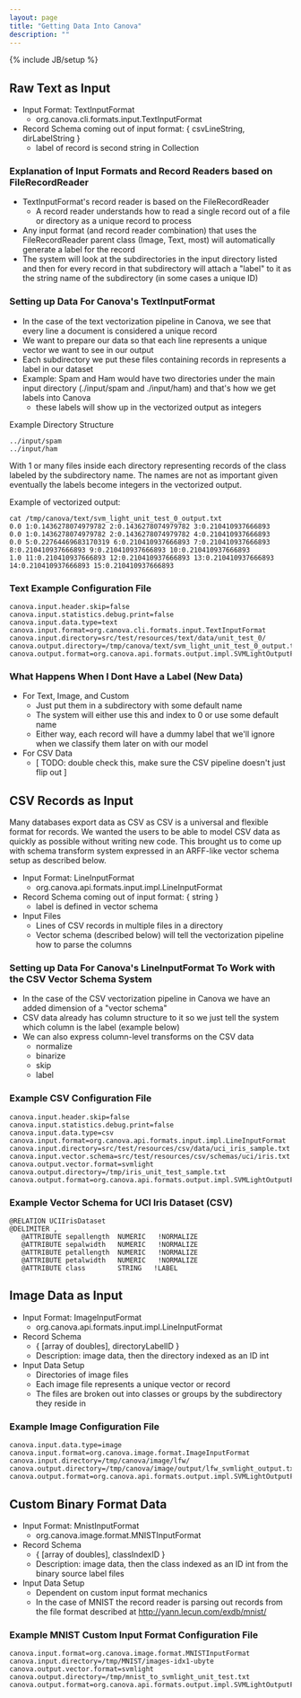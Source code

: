 ```yaml
---
layout: page
title: "Getting Data Into Canova"
description: ""
---
```

{% include JB/setup %}

## Raw Text as Input

* Input Format: TextInputFormat
    * org.canova.cli.formats.input.TextInputFormat
* Record Schema coming out of input format: { csvLineString, dirLabelString } 
    * label of record is second string in Collection<Writable>

### Explanation of Input Formats and Record Readers based on FileRecordReader

* TextInputFormat's record reader is based on the FileRecordReader
    * A record reader understands how to read a single record out of a file or directory as a unique record to process
* Any input format (and record reader combination) that uses the FileRecordReader parent class (Image, Text, most) will automatically generate a label for the record
* The system will look at the subdirectories in the input directory listed and then for every record in that subdirectory will attach a "label" to it as the string name of the subdirectory (in some cases a unique ID)

### Setting up Data For Canova's TextInputFormat

* In the case of the text vectorization pipeline in Canova, we see that every line a document is considered a unique record
* We want to prepare our data so that each line represents a unique vector we want to see in our output
* Each subdirectory we put these files containing records in represents a label in our dataset
* Example: Spam and Ham would have two directories under the main input directory (./input/spam and ./input/ham) and that's how we get labels into Canova
    * these labels will show up in the vectorized output as integers

Example Directory Structure

    ../input/spam
    ../input/ham

With 1 or many files inside each directory representing records of the class labeled by the subdirectory name. The names are not as important given eventually the labels become integers in the vectorized output.

Example of vectorized output:

    cat /tmp/canova/text/svm_light_unit_test_0_output.txt 
    0.0 1:0.1436278074979782 2:0.1436278074979782 3:0.210410937666893
    0.0 1:0.1436278074979782 2:0.1436278074979782 4:0.210410937666893
    0.0 5:0.22764469683170319 6:0.210410937666893 7:0.210410937666893 8:0.210410937666893 9:0.210410937666893 10:0.210410937666893
    1.0 11:0.210410937666893 12:0.210410937666893 13:0.210410937666893 14:0.210410937666893 15:0.210410937666893


### Text Example Configuration File

    canova.input.header.skip=false
    canova.input.statistics.debug.print=false
    canova.input.data.type=text
    canova.input.format=org.canova.cli.formats.input.TextInputFormat
    canova.input.directory=src/test/resources/text/data/unit_test_0/
    canova.output.directory=/tmp/canova/text/svm_light_unit_test_0_output.txt
    canova.output.format=org.canova.api.formats.output.impl.SVMLightOutputFormat

### What Happens When I Dont Have a Label (New Data)

* For Text, Image, and Custom
    * Just put them in a subdirectory with some default name
    * The system will either use this and index to 0 or use some default name
    * Either way, each record will have a dummy label that we'll ignore when we classify them later on with our model
* For CSV Data
    * [ TODO: double check this, make sure the CSV pipeline doesn't just flip out ]


## CSV Records as Input

Many databases export data as CSV as CSV is a universal and flexible format for records. We wanted the users to be able to model CSV data as quickly as possible without writing new code. This brought us to come up with schema transform system expressed in an ARFF-like vector schema setup as described below.

* Input Format: LineInputFormat
    * org.canova.api.formats.input.impl.LineInputFormat
* Record Schema coming out of input format: { string } 
    * label is defined in vector schema
* Input Files
    * Lines of CSV records in multiple files in a directory
    * Vector schema (described below) will tell the vectorization pipeline how to parse the columns

### Setting up Data For Canova's LineInputFormat To Work with the CSV Vector Schema System

* In the case of the CSV vectorization pipeline in Canova we have an added dimension of a "vector schema" 
* CSV data already has column structure to it so we just tell the system which column is the label (example below)
* We can also express column-level transforms on the CSV data
    * normalize
    * binarize
    * skip
    * label

### Example CSV Configuration File
    
    canova.input.header.skip=false
    canova.input.statistics.debug.print=false
    canova.input.data.type=csv
    canova.input.format=org.canova.api.formats.input.impl.LineInputFormat
    canova.input.directory=src/test/resources/csv/data/uci_iris_sample.txt 
    canova.input.vector.schema=src/test/resources/csv/schemas/uci/iris.txt
    canova.output.vector.format=svmlight
    canova.output.directory=/tmp/iris_unit_test_sample.txt
    canova.output.format=org.canova.api.formats.output.impl.SVMLightOutputFormat

### Example Vector Schema for UCI Iris Dataset (CSV)

    @RELATION UCIIrisDataset
    @DELIMITER ,
       @ATTRIBUTE sepallength  NUMERIC   !NORMALIZE
       @ATTRIBUTE sepalwidth   NUMERIC   !NORMALIZE
       @ATTRIBUTE petallength  NUMERIC   !NORMALIZE
       @ATTRIBUTE petalwidth   NUMERIC   !NORMALIZE
       @ATTRIBUTE class        STRING   !LABEL

## Image Data as Input

* Input Format: ImageInputFormat
    * org.canova.api.formats.input.impl.LineInputFormat
* Record Schema
    * { [array of doubles], directoryLabelID }
    * Description: image data, then the directory indexed as an ID int
* Input Data Setup
    * Directories of image files
    * Each image file represents a unique vector or record
    * The files are broken out into classes or groups by the subdirectory they reside in

### Example Image Configuration File

    canova.input.data.type=image
    canova.input.format=org.canova.image.format.ImageInputFormat
    canova.input.directory=/tmp/canova/image/lfw/
    canova.output.directory=/tmp/canova/image/output/lfw_svmlight_output.txt
    canova.output.format=org.canova.api.formats.output.impl.SVMLightOutputFormat

## Custom Binary Format Data

* Input Format: MnistInputFormat
    * org.canova.image.format.MNISTInputFormat
* Record Schema
    * { [array of doubles], classIndexID }
    * Description: image data, then the class indexed as an ID int from the binary source label files
* Input Data Setup
    * Dependent on custom input format mechanics
    * In the case of MNIST the record reader is parsing out records from the file format described at http://yann.lecun.com/exdb/mnist/

### Example MNIST Custom Input Format Configuration File

    canova.input.format=org.canova.image.format.MNISTInputFormat
    canova.input.directory=/tmp/MNIST/images-idx1-ubyte
    canova.output.vector.format=svmlight
    canova.output.directory=/tmp/mnist_to_svmlight_unit_test.txt
    canova.output.format=org.canova.api.formats.output.impl.SVMLightOutputFormat
